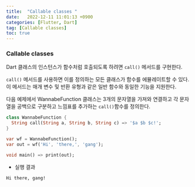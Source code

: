 ```yaml
---
title:  "Callable classes "  
date:   2022-12-11 11:01:13 +0900
categories: [Flutter, Dart]
tag: [Callable classes]
toc: true
---
```

### Callable classes

Dart 클래스의 인스턴스가 함수처럼 호출되도록 하려면 ``call()`` 메서드를 구현한다.

``call()`` 메서드를 사용하면 이를 정의하는 모든 클래스가 함수를 에뮬레이트할 수 있다. 이 메서드는 매개 변수 및 반환 유형과 같은 일반 함수와 동일한 기능을 지원한다.

다음 예제에서 WannabeFunction 클래스는 3개의 문자열을 가져와 연결하고 각 문자열을 공백으로 구분하고 느낌표를 추가하는 ``call()``함수를 정의한다. 
``` dart
class WannabeFunction {
  String call(String a, String b, String c) => '$a $b $c!';
}

var wf = WannabeFunction();
var out = wf('Hi', 'there,', 'gang');

void main() => print(out);
```

- 실행 결과

``` console
Hi there, gang!
```

